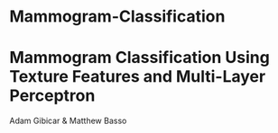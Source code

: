 # Mammogram-Classification

# Mammogram Classification Using Texture Features and Multi-Layer Perceptron

Adam Gibicar & Matthew Basso